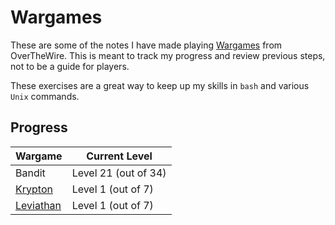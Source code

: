 # Wargames

These are some of the notes I have made playing [Wargames](https://overthewire.org/wargames/) from OverTheWire. This is meant to track my progress and review previous steps, not to be a guide for players.

These exercises are a great way to keep up my skills in `bash` and various `Unix` commands.

## Progress

| Wargame                                                  | Current Level        |
| -------------------------------------------------------- | -------------------- |
| Bandit                                                   | Level 21 (out of 34) |
| [Krypton](https://overthewire.org/wargames/krypton/)     | Level 1 (out of 7)   |
| [Leviathan](https://overthewire.org/wargames/leviathan/) | Level 1 (out of 7)   |
